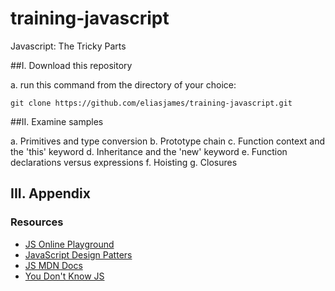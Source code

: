 # training-javascript
Javascript: The Tricky Parts

##I. Download this repository

  a. run this command from the directory of your choice:

  `git clone https://github.com/eliasjames/training-javascript.git`

##II. Examine samples

  a. Primitives and type conversion
  b. Prototype chain
  c. Function context and the 'this' keyword
  d. Inheritance and the 'new' keyword
  e. Function declarations versus expressions
  f. Hoisting
  g. Closures

## III. Appendix

### Resources
- [JS Online Playground](https://repl.it/languages/javascript)
- [JavaScript Design Patters](https://addyosmani.com/resources/essentialjsdesignpatterns/book/)
- [JS MDN Docs](https://developer.mozilla.org/en-US/docs/Web/JavaScript/Guide)
- [You Don't Know JS](https://github.com/getify/You-Dont-Know-JS)